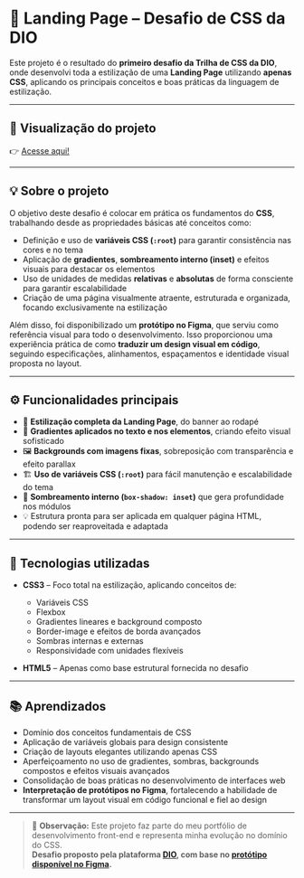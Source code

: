 # 🎨 Landing Page – Desafio de CSS da DIO

Este projeto é o resultado do **primeiro desafio da Trilha de CSS da DIO**, onde desenvolvi toda a estilização de uma **Landing Page** utilizando **apenas CSS**, aplicando os principais conceitos e boas práticas da linguagem de estilização.

---

## 🔗 Visualização do projeto

👉 [Acesse aqui!](https://thomaspollarini.github.io/trilha-css-dio-desafio-01/)

---

## 💡 Sobre o projeto

O objetivo deste desafio é colocar em prática os fundamentos do **CSS**, trabalhando desde as propriedades básicas até conceitos como:

- Definição e uso de **variáveis CSS (`:root`)** para garantir consistência nas cores e no tema  
- Aplicação de **gradientes**, **sombreamento interno (inset)** e efeitos visuais para destacar os elementos  
- Uso de unidades de medidas **relativas** e **absolutas** de forma consciente para garantir escalabilidade  
- Criação de uma página visualmente atraente, estruturada e organizada, focando exclusivamente na estilização  

Além disso, foi disponibilizado um **protótipo no Figma**, que serviu como referência visual para todo o desenvolvimento. Isso proporcionou uma experiência prática de como **traduzir um design visual em código**, seguindo especificações, alinhamentos, espaçamentos e identidade visual proposta no layout.

---

## ⚙️ Funcionalidades principais

- 🎯 **Estilização completa da Landing Page**, do banner ao rodapé  
- 🌈 **Gradientes aplicados no texto e nos elementos**, criando efeito visual sofisticado  
- 🖼️ **Backgrounds com imagens fixas**, sobreposição com transparência e efeito parallax  
- 🏗️ **Uso de variáveis CSS (`:root`)** para fácil manutenção e escalabilidade do tema  
- 📐 **Sombreamento interno (`box-shadow: inset`)** que gera profundidade nos módulos  
- 💡 Estrutura pronta para ser aplicada em qualquer página HTML, podendo ser reaproveitada e adaptada  

---

## 🚀 Tecnologias utilizadas

- **CSS3** – Foco total na estilização, aplicando conceitos de:  
  - Variáveis CSS  
  - Flexbox  
  - Gradientes lineares e background composto  
  - Border-image e efeitos de borda avançados  
  - Sombras internas e externas  
  - Responsividade com unidades flexíveis  

- **HTML5** – Apenas como base estrutural fornecida no desafio  

---

## 📚 Aprendizados

- Domínio dos conceitos fundamentais de CSS  
- Aplicação de variáveis globais para design consistente  
- Criação de layouts elegantes utilizando apenas CSS  
- Aperfeiçoamento no uso de gradientes, sombras, backgrounds compostos e efeitos visuais avançados  
- Consolidação de boas práticas no desenvolvimento de interfaces web  
- **Interpretação de protótipos no Figma**, fortalecendo a habilidade de transformar um layout visual em código funcional e fiel ao design  

---

> 🚀 **Observação:** Este projeto faz parte do meu portfólio de desenvolvimento front-end e representa minha evolução no domínio do CSS.  
**Desafio proposto pela plataforma [DIO](https://www.dio.me/), com base no [protótipo disponível no Figma](https://www.figma.com/file/3PiokoJj9IhGDnNiWAJbz7/DIO---Desafio-01?node-id=2%3A6).**
